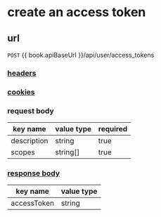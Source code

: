 # create an access token

## url

`POST` {{ book.apiBaseUrl }}/api/user/access_tokens

### [headers](../request/headers.html)

### [cookies](../request/cookies.html)

### request body

key name | value type | required
--- | --- | ---
description | string | true
scopes | string[] | true

### [response body](../response.html)

key name | value type
--- | ---
accessToken | string
